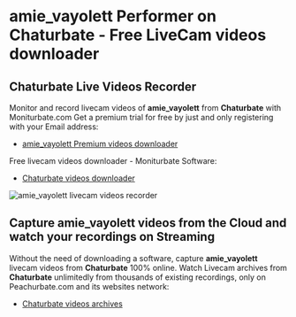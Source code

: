 # amie_vayolett Performer on Chaturbate - Free LiveCam videos downloader

## Chaturbate Live Videos Recorder

Monitor and record livecam videos of **amie_vayolett** from **Chaturbate** with Moniturbate.com
Get a premium trial for free by just and only registering with your Email address:
* [amie_vayolett Premium videos downloader](https://moniturbate.com/request-demo-licence-key.html)

Free livecam videos downloader - Moniturbate Software:
* [Chaturbate videos downloader](https://moniturbate.com/moniturbate-download-software.html)

![amie_vayolett livecam videos recorder](https://peachurnet.com/templates/moniturbate-software.png)


## Capture amie_vayolett videos from the Cloud and watch your recordings on Streaming

Without the need of downloading a software, capture **amie_vayolett** livecam videos from **Chaturbate** 100% online.
Watch Livecam archives from **Chaturbate** unlimitedly from thousands of existing recordings, only on Peachurbate.com and its websites network:
* [Chaturbate videos archives](https://peachurnet.com/)